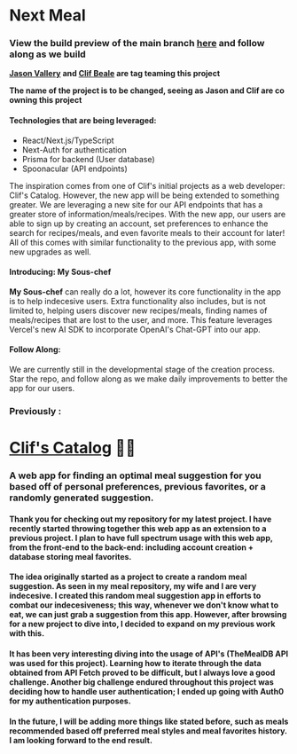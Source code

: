 # Next Meal
### View the build preview of the main branch [here](https://clifs-catalog-v2.vercel.app/) and follow along as we build

**[Jason Vallery](https://github.com/JVSONV) and [Clif Beale](https://github.com/bealecs) are tag teaming this project**

__The name of the project is to be changed, seeing as Jason and Clif are co owning this project__

#### Technologies that are being leveraged:
- React/Next.js/TypeScript
- Next-Auth for authentication
- Prisma for backend (User database)
- Spoonacular (API endpoints)

The inspiration comes from one of Clif's initial projects as a web developer: Clif's Catalog. However, the new app will be being extended to something greater. We are leveraging a new site for our API endpoints that has a greater store of information/meals/recipes. With the new app, our users are able to sign up by creating an account, set preferences to enhance the search for recipes/meals, and even favorite meals to their account for later! All of this comes with similar functionality to the previous app, with some new upgrades as well.

#### Introducing: My Sous-chef
**My Sous-chef** can really do a lot, however its core functionality in the app is to help indecesive users. Extra functionality also includes, but is not limited to, helping users discover new recipes/meals, finding names of meals/recipes that are lost to the user, and more. This feature leverages Vercel's new AI SDK to incorporate OpenAI's Chat-GPT into our app.

#### Follow Along: 

We are currently still in the developmental stage of the creation process. Star the repo, and follow along as we make daily improvements to better the app for our users. 

### Previously : 

# [Clif's Catalog](https://github.com/bealecs/meal) 🍎🍔
### A web app for finding an optimal meal suggestion for you based off of personal preferences, previous favorites, or a randomly generated suggestion.

#### Thank you for checking out my repository for my latest project. I have recently started throwing together this web app as an extension to a previous project. I plan to have full spectrum usage with this web app, from the front-end to the back-end: including account creation + database storing meal favorites. 

#### The idea originally started as a project to create a random meal suggestion. As seen in my meal repository, my wife and I are very indecesive. I created this random meal suggestion app in efforts to combat our indecesiveness; this way, whenever we don't know what to eat, we can just grab a suggestion from this app. However, after browsing for a new project to dive into, I decided to expand on my previous work with this. 

#### It has been very interesting diving into the usage of API's (TheMealDB API was used for this project). Learning how to iterate through the data obtained from API Fetch proved to be difficult, but I always love a good challenge. Another big challenge endured throughout this project was deciding how to handle user authentication; I ended up going with Auth0 for my authentication purposes.

#### In the future, I will be adding more things like stated before, such as meals recommended based off preferred meal styles and meal favorites history. I am looking forward to the end result.

